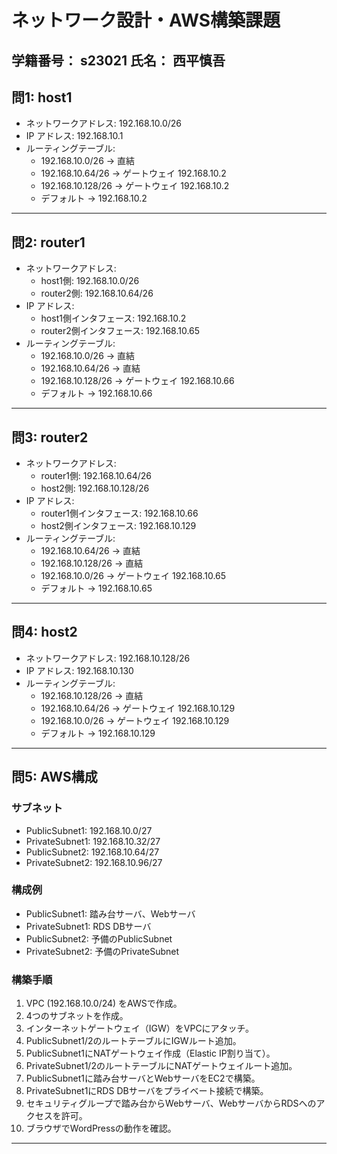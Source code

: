 # ネットワーク設計・AWS構築課題
学籍番号： s23021
氏名： 西平慎吾
---
## 問1: host1
- ネットワークアドレス: 192.168.10.0/26
- IP アドレス: 192.168.10.1
- ルーティングテーブル:
  - 192.168.10.0/26 -> 直結
  - 192.168.10.64/26 -> ゲートウェイ 192.168.10.2
  - 192.168.10.128/26 -> ゲートウェイ 192.168.10.2
  - デフォルト -> 192.168.10.2
---
## 問2: router1
- ネットワークアドレス:
  - host1側: 192.168.10.0/26
  - router2側: 192.168.10.64/26
- IP アドレス:
  - host1側インタフェース: 192.168.10.2
  - router2側インタフェース: 192.168.10.65
- ルーティングテーブル:
  - 192.168.10.0/26 -> 直結
  - 192.168.10.64/26 -> 直結
  - 192.168.10.128/26 -> ゲートウェイ 192.168.10.66
  - デフォルト -> 192.168.10.66
---
## 問3: router2
- ネットワークアドレス:
  - router1側: 192.168.10.64/26
  - host2側: 192.168.10.128/26
- IP アドレス:
  - router1側インタフェース: 192.168.10.66
  - host2側インタフェース: 192.168.10.129
- ルーティングテーブル:
  - 192.168.10.64/26 -> 直結
  - 192.168.10.128/26 -> 直結
  - 192.168.10.0/26 -> ゲートウェイ 192.168.10.65
  - デフォルト -> 192.168.10.65
---
## 問4: host2
- ネットワークアドレス: 192.168.10.128/26
- IP アドレス: 192.168.10.130
- ルーティングテーブル:
  - 192.168.10.128/26 -> 直結
  - 192.168.10.64/26 -> ゲートウェイ 192.168.10.129
  - 192.168.10.0/26 -> ゲートウェイ 192.168.10.129
  - デフォルト -> 192.168.10.129
---
## 問5: AWS構成
### サブネット
- PublicSubnet1: 192.168.10.0/27
- PrivateSubnet1: 192.168.10.32/27
- PublicSubnet2: 192.168.10.64/27
- PrivateSubnet2: 192.168.10.96/27
### 構成例
- PublicSubnet1: 踏み台サーバ、Webサーバ
- PrivateSubnet1: RDS DBサーバ
- PublicSubnet2: 予備のPublicSubnet
- PrivateSubnet2: 予備のPrivateSubnet
### 構築手順
1. VPC (192.168.10.0/24) をAWSで作成。
2. 4つのサブネットを作成。
3. インターネットゲートウェイ（IGW）をVPCにアタッチ。
4. PublicSubnet1/2のルートテーブルにIGWルート追加。
5. PublicSubnet1にNATゲートウェイ作成（Elastic IP割り当て）。
6. PrivateSubnet1/2のルートテーブルにNATゲートウェイルート追加。
7. PublicSubnet1に踏み台サーバとWebサーバをEC2で構築。
8. PrivateSubnet1にRDS DBサーバをプライベート接続で構築。
9. セキュリティグループで踏み台からWebサーバ、WebサーバからRDSへのアクセスを許可。
10. ブラウザでWordPressの動作を確認。
---

